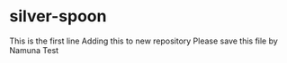 # silver-spoon
This is the first line
Adding this to new repository
Please save this file by Namuna
Test
